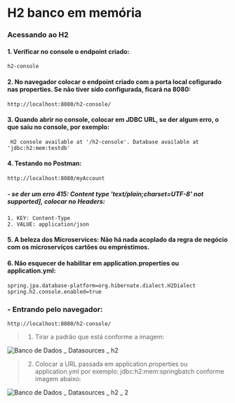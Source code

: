 # H2 banco em memória
### Acessando ao H2
#### 1. Verificar no console o endpoint criado:
````
h2-console
````
#### 2. No navegador colocar o endpoint criado com a porta local cofigurado nas properties. Se não tiver sido configurada, ficará na 8080:
````
http://localhost:8080/h2-console/
````
#### 3. Quando abrir no console, colocar em JDBC URL, se der algum erro, o que saiu no console, por exemplo:
````
 H2 console available at '/h2-console'. Database available at 'jdbc:h2:mem:testdb'
````
#### 4. Testando no Postman:
````
http://localhost:8080/myAccount
````
##### - se der um erro 415: Content type 'text/plain;charset=UTF-8' not supported], colocar no Headers:
````
1. KEY: Content-Type
2. VALUE: application/json
````
#### 5. A beleza dos Microservices: Não há nada acoplado da regra de negócio com os microserviços cartões ou empréstimos.

#### 6. Não esquecer de habilitar em application.properties ou application.yml:
````
spring.jpa.database-platform=org.hibernate.dialect.H2Dialect
spring.h2.console.enabled=true
````

### - Entrando pelo navegador:
````
http://localhost:8080/h2-console/
````
> 1. Tirar a padrão que está conforme a imagem:

![Banco de Dados _ Datasources _  h2](https://user-images.githubusercontent.com/46926951/216785573-8dc04eb4-68b8-4a06-984e-e7ae780e0f55.png)

> 2. Colocar a URL passada em application.properties ou application.yml por exemplo: jdbc:h2:mem:springbatch conforme imagem abaixo:

![Banco de Dados _ Datasources _  h2 _ 2](https://user-images.githubusercontent.com/46926951/216785820-e3e7735e-a5cf-4f87-85bc-3e6f1d4cbae9.png)
